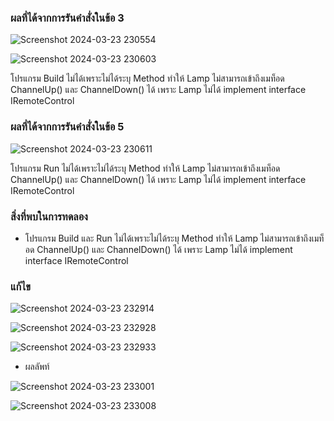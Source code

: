 ### ผลที่ได้จากการรันคำสั่งในข้อ 3

![Screenshot 2024-03-23 230554](https://github.com/KanyakornPuengmon/03376836-OOP-2566-Lab-13/assets/144195697/09472568-617e-4aaa-ac73-6ec179d4d5d4)

![Screenshot 2024-03-23 230603](https://github.com/KanyakornPuengmon/03376836-OOP-2566-Lab-13/assets/144195697/08242356-e9ae-44c2-9a26-505873b92a24)

โปรแกรม Build ไม่ได้เพราะไม่ได้ระบุ Method ทำให้ Lamp ไม่สามารถเข้าถึงเมท็อด ChannelUp() และ ChannelDown() ได้ เพราะ Lamp ไม่ได้ implement interface IRemoteControl

### ผลที่ได้จากการรันคำสั่งในข้อ 5

![Screenshot 2024-03-23 230611](https://github.com/KanyakornPuengmon/03376836-OOP-2566-Lab-13/assets/144195697/180883e0-4e09-4b2d-8c62-375170bc1178)

โปรแกรม Run ไม่ได้เพราะไม่ได้ระบุ Method ทำให้ Lamp ไม่สามารถเข้าถึงเมท็อด ChannelUp() และ ChannelDown() ได้ เพราะ Lamp ไม่ได้ implement interface IRemoteControl

### สิ่งที่พบในการทดลอง
- โปรแกรม Build และ Run ไม่ได้เพราะไม่ได้ระบุ Method ทำให้ Lamp ไม่สามารถเข้าถึงเมท็อด ChannelUp() และ ChannelDown() ได้ เพราะ Lamp ไม่ได้ implement interface IRemoteControl

### แก้ไข

![Screenshot 2024-03-23 232914](https://github.com/KanyakornPuengmon/03376836-OOP-2566-Lab-13/assets/144195697/cce2f76a-613b-40b9-8d5f-c2329bba1722)

![Screenshot 2024-03-23 232928](https://github.com/KanyakornPuengmon/03376836-OOP-2566-Lab-13/assets/144195697/1e493947-bbd3-4478-a628-421c704bc2f6)

![Screenshot 2024-03-23 232933](https://github.com/KanyakornPuengmon/03376836-OOP-2566-Lab-13/assets/144195697/1fe0cda6-c227-42be-92b2-5e6faa72a67c)



- ผลลัพท์

![Screenshot 2024-03-23 233001](https://github.com/KanyakornPuengmon/03376836-OOP-2566-Lab-13/assets/144195697/b5f32586-5c65-4fd3-aae0-0aabf173ed03)


![Screenshot 2024-03-23 233008](https://github.com/KanyakornPuengmon/03376836-OOP-2566-Lab-13/assets/144195697/3c5265fc-2a3a-42e3-a267-54f2b6e4a20c)


